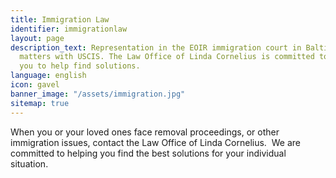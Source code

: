 ```yaml
---
title: Immigration Law
identifier: immigrationlaw
layout: page
description_text: Representation in the EOIR immigration court in Baltimore, and in
  matters with USCIS. The Law Office of Linda Cornelius is committed to working with
  you to help find solutions.
language: english
icon: gavel
banner_image: "/assets/immigration.jpg"
sitemap: true
---
```


When you or your loved ones face removal proceedings, or other immigration issues, contact the Law Office of Linda Cornelius. &nbsp;We are committed to helping you find the best solutions for your individual situation.